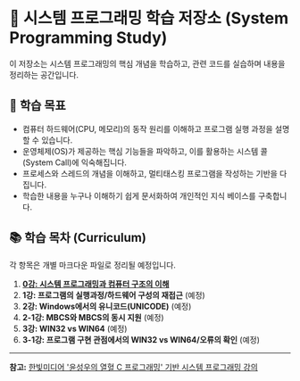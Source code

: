 # 🚀 시스템 프로그래밍 학습 저장소 (System Programming Study)

이 저장소는 시스템 프로그래밍의 핵심 개념을 학습하고, 관련 코드를 실습하며 내용을 정리하는 공간입니다.

## 🎯 학습 목표

- 컴퓨터 하드웨어(CPU, 메모리)의 동작 원리를 이해하고 프로그램 실행 과정을 설명할 수 있습니다.
- 운영체제(OS)가 제공하는 핵심 기능들을 파악하고, 이를 활용하는 시스템 콜(System Call)에 익숙해집니다.
- 프로세스와 스레드의 개념을 이해하고, 멀티태스킹 프로그램을 작성하는 기반을 다집니다.
- 학습한 내용을 누구나 이해하기 쉽게 문서화하여 개인적인 지식 베이스를 구축합니다.

## 📚 학습 목차 (Curriculum)

각 항목은 개별 마크다운 파일로 정리될 예정입니다.

1.  [**0강: 시스템 프로그래밍과 컴퓨터 구조의 이해**](./01_lecture.md)
2.  **1강: 프로그램의 실행과정/하드웨어 구성의 재접근** (예정)
3.  **2강: Windows에서의 유니코드(UNICODE)** (예정)
4.  **2-1강: MBCS와 MBCS의 동시 지원** (예정)
5.  **3강: WIN32 vs WIN64** (예정)
6.  **3-1강: 프로그램 구현 관점에서의 WIN32 vs WIN64/오류의 확인** (예정)

---

**참고:** [한빛미디어 '윤성우의 열혈 C 프로그래밍' 기반 시스템 프로그래밍 강의](https://www.youtube.com/watch?v=GVX-m3RF-K0&list=PLVsNizTWUw7E2KRf_nsy6jTGo-6ukIQxoC)
